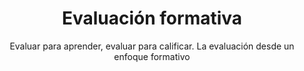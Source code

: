 ---
title: Evaluación formativa
subtitle: Evaluar para aprender, evaluar para calificar. La evaluación desde un enfoque formativo
summary: "Evaluar para aprender, evaluar para calificar. La evaluación desde un enfoque formativo."
tags:
- evaluación
categories:
weight: 60

image:
  preview_only: true

build:
  render: never

# Optional external URL for project (replaces project detail page).
external_link: "https://fisiquimicamente.com/recursos-fisica-quimica/formacion-profesorado/master/aprendizaje/evaluacion-formativa"
---